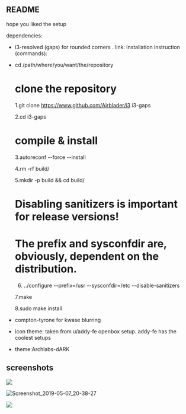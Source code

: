 ## README

hope you liked the setup

dependencies:

- i3-resolved (gaps) for rounded corners . link:   installation instruction (commands):

- cd /path/where/you/want/the/repository

  # clone the repository
  1.git clone https://www.github.com/Airblader/i3 i3-gaps

  
  2.cd i3-gaps

  # compile & install
  3.autoreconf --force --install
  
  4.rm -rf build/
  
  5.mkdir -p build && cd build/
  

  # Disabling sanitizers is important for release versions!
  # The prefix and sysconfdir are, obviously, dependent on the distribution.
  
  
  6.  ../configure --prefix=/usr --sysconfdir=/etc --disable-sanitizers
  
  7.make
  
  8.sudo make install

  

- compton-tyrone for kwase blurring

- icon theme: taken from  u/addy-fe  openbox setup. addy-fe has the coolest setups

- theme:Archlabs-dARK

  

## screenshots



![](/home/adi/Pictures/reddit/screenshot.png)

![Screenshot_2019-05-07_20-38-27](/home/adi/Pictures/reddit/Screenshot_2019-05-07_20-38-27.png)



![](/home/adi/Pictures/reddit/Screenshot_2019-05-08_04-15-27.png)
